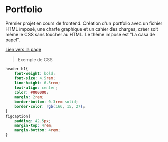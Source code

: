 # Portfolio

Premier projet en cours de frontend. 
Création d'un portfolio avec un fichier HTML imposé, une charte graphique et un cahier des charges, créer soit même le CSS sans toucher au HTML.
Le thème imposé est "La casa de papel".

[Lien vers la page](https://cynthiaapura.github.io/portfolio/)
>Exemple de CSS
```css
header h1{
    font-weight: bold;
    font-size: 4.5rem;
    line-height: 6.5rem;
    text-align: center;
    color: #000000;
    margin: 2rem;
    border-bottom: 0.3rem solid;
    border-color: rgb(166, 15, 27);
}
figcaption{
    padding: 42.5px;
    margin-top: 4rem;
    margin-bottom: 4rem;
}
```

